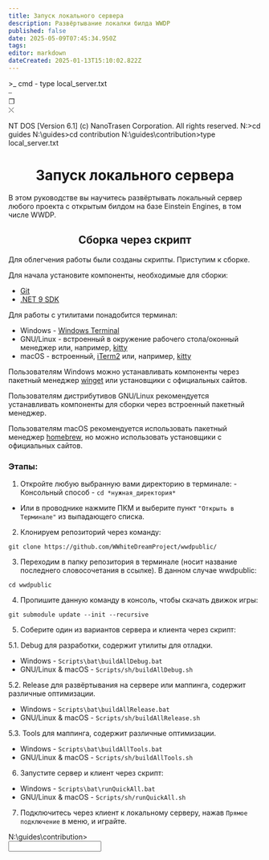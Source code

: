 ```yaml
---
title: Запуск локального сервера
description: Развёртывание локалки билда WWDP
published: false
date: 2025-05-09T07:45:34.950Z
tags: 
editor: markdown
dateCreated: 2025-01-13T15:10:02.822Z
---
```


<!--
Ya yebal eto govno, suka blyat!!!
Muka soso
-->
<div class="gol" id="windows" style="display: block; width: 100%; height: 100%; position: relative; z-index: 0">
<div>
  <div class="header headtext">
    <div id="grabZone"></div>
    <div class="name">>_ cmd - type local_server.txt</div>
    <div class="button">
      <div id="wrap">⎯</div>
      <div id="wrapWin">❐</div>
      <div id="closee">⤬</div>
    </div>
	</div>

  <div id="term" style="overflow: none; display: block; width: 100%; height: 100%;">

  NT DOS [Version 6.1]
  (c) NanoTrasen Corporation. All rights reserved.
  N:\>cd guides
  N:\guides>cd contribution
  N:\guides\contribution>type local_server.txt
  <h1><center>Запуск локального сервера</center></h1>
  В этом руководстве вы научитесь развёртывать локальный сервер любого проекта с открытым билдом на базе Einstein Engines, в том числе WWDP.



  <h2><center>Cборка через скрипт</center></h2>
  Для облегчения работы были созданы скрипты. Приступим к сборке.

  Для начала установите компоненты, необходимые для сборки:
  - [Git](https://git-scm.com/downloads)
  - [.NET 9 SDK](https://dotnet.microsoft.com/en-us/download/dotnet/9.0)

  Для работы с утилитами понадобится терминал:
  - Windows - [Windows Terminal](https://learn.microsoft.com/ru-ru/windows/terminal/)
  - GNU/Linux - встроенный в окружение рабочего стола/оконный менеджер или, например, [kitty](https://sw.kovidgoyal.net/kitty/)
  - macOS - встроенный, [iTerm2](https://iterm2.com/) или, например, [kitty](https://sw.kovidgoyal.net/kitty/)
  <p>Пользователям Windows можно устанавливать компоненты через пакетный менеджер <a href="https://learn.microsoft.com/ru-ru/windows/package-manager/winget/">winget</a> или установщики с официальных сайтов.</p> 
  <p>Пользователям дистрибутивов GNU/Linux рекомендуется устанавливать компоненты для сборки через встроенный пакетный менеджер.</p>
  <p>Пользователям macOS рекомендуется использовать пакетный менеджер <a href="https://brew.sh/">homebrew</a>, но можно использовать установщики с официальных сайтов.</p>
  <h3>Этапы:</h3>

  1. Откройте любую выбранную вами директорию в терминале:
    - Консольный способ - ```cd *нужная_директория*```
  - Или в проводнике нажмите ПКМ и выберите пункт ```"Открыть в Терминале"``` из выпадающего списка.

  2. Клонируем репозиторий через команду:
  ```
  git clone https://github.com/WWhiteDreamProject/wwdpublic/
  ```

  3. Переходим в папку репозитория в терминале (носит название последнего словосочетания в ссылке). В данном случае wwdpublic:
  ```
  cd wwdpublic
  ```

  4. Пропишите данную команду в консоль, чтобы скачать движок игры:
  ```
  git submodule update --init --recursive
  ```

  5. Соберите один из вариантов сервера и клиента через скрипт:

  5.1. Debug для разработки, содержит утилиты для отладки.
  - Windows - ```Scripts\bat\buildAllDebug.bat```
  - GNU/Linux & macOS - ```Scripts/sh/buildAllDebug.sh```

  5.2. Release для развёртывания на сервере или маппинга, содержит различные оптимизации.
  - Windows - ```Scripts\bat\buildAllRelease.bat```
  - GNU/Linux & macOS - ```Scripts/sh/buildAllRelease.sh```

  5.3. Tools для маппинга, содержит различные оптимизации.
  - Windows - ```Scripts\bat\buildAllTools.bat```
  - GNU/Linux & macOS - ```Scripts/sh/buildAllTools.sh```

  6. Запустите сервер и клиент через скрипт:

  - Windows - ```Scripts\bat\runQuickAll.bat```
  - GNU/Linux & macOS - ```Scripts/sh/runQuickAll.sh```

  7. Подключитесь через клиент к локальному серверу, нажав ```Прямое подключение``` в меню, и играйте.
  <div class="pentagon">
  <div class="ahui">N:\guides\contribution></div>
  <input id="enter" type="text">
  <div class="cursor"></div>
  </div>
  </div>
</div>